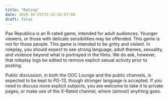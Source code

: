 ```yaml
---
title: "Rating"
date: 2020-10-25T23:32:16-07:00
draft: false
---
```


Pax Republica is an R-rated game, intended for adult audiences. Younger viewers, or those with delicate sensibilities may be offended. This game is not for those people. This game is intended to be gritty and violent. In roleplay, you should expect to see strong language, adult themes, sexuality, and violence beyond what is portrayed in the films. We do ask, however, that roleplay logs be edited to remove explicit sexual activity prior to posting.

Public discussion, in both the OOC Lounge and the public channels, is expected to be kept to PG-13, though stronger language is accepted. If you need to discuss more explicit subjects, you are welcome to take it to private pages, or make use of the X-Rated channel, where (almost) anything goes.